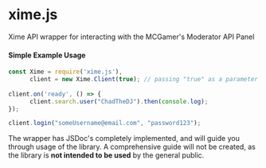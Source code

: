 # xime.js

Xime API wrapper for interacting with the MCGamer's Moderator API Panel

#### Simple Example Usage
```js
const Xime = require('xime.js'),
      client = new Xime.Client(true); // passing "true" as a parameter bypasses 2FA for the account.
      
client.on('ready', () => {
      client.search.user("ChadTheDJ").then(console.log);
});

client.login("someUsername@email.com", "password123");
```

The wrapper has JSDoc's completely implemented, and will guide you through usage of the library.
A comprehensive guide will not be created, as the library is **not intended to be used** by the general public. 
